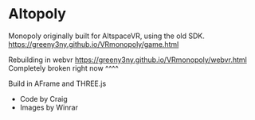 # Altopoly
Monopoly originally built for AltspaceVR, using the old SDK.
  https://greeny3ny.github.io/VRmonopoly/game.html 


Rebuilding in webvr
  https://greeny3ny.github.io/VRmonopoly/webvr.html
  Completely broken right now ^^^^

Build in AFrame and THREE.js

- Code by Craig
- Images by Winrar

